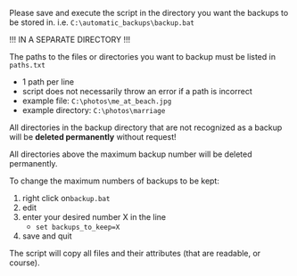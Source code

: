 Please save and execute the script in the directory you want the backups to be stored in.
	i.e. `C:\automatic_backups\backup.bat`

!!! IN A SEPARATE DIRECTORY !!!

The paths to the files or directories you want to backup must be listed in `paths.txt`

* 1 path per line
* script does not necessarily throw an error if a path is incorrect
* example file: `C:\photos\me_at_beach.jpg`
* example directory: `C:\photos\marriage`

All directories in the backup directory that are not recognized as a backup will be **deleted permanently** without request!

All directories above the maximum backup number will be deleted permanently.

To change the maximum numbers of backups to be kept:

1. right click on`backup.bat`
2. edit
3. enter your desired number X in the line
	* `set backups_to_keep=X`
4. save and quit

The script will copy all files and their attributes (that are readable, or course).

